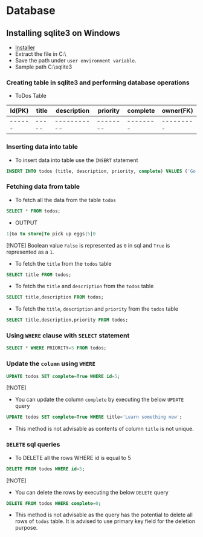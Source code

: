 # Database

## Installing sqlite3 on Windows

* [Installer](https://sqlite.org/2025/sqlite-tools-win-x64-3500400.zip)
* Extract the file in C:\\
* Save the path under `user environment variable`. 
* Sample path C:\\sqlite3

### Creating table in sqlite3 and performing database operations

* ToDos Table

|Id(PK)|title|description|priority|complete|owner(FK)|
|------|-----|-----------|--------|--------|---------|
|------|-----|-----------|--------|--------|---------|

### Inserting data into table

* To insert data into table use the `INSERT` statement

```sql
INSERT INTO todos (title, description, priority, complete) VALUES ('Go to store', 'To pick up eggs', 5, False);
```

### Fetching data from table

* To fetch all the data from the table `todos`

```sql
SELECT * FROM todos;
```

* OUTPUT

```sql
1|Go to store|To pick up eggs|5|0
```

[!NOTE]
Boolean value `False` is represented as `0` in sql and `True` is represented as a `1`.

* To fetch the `title` from the `todos` table

```sql
SELECT title FROM todos;
```

* To fetch the `title` and `description` from the `todos` table

```sql
SELECT title,description FROM todos;
```

* To fetch the `title`, `description` and `priority` from the `todos` table

```sql
SELECT title,description,priority FROM todos;
```

### Using `WHERE` clause with `SELECT` statement

```sql
SELECT * WHERE PRIORITY=5 FROM todos;
```

### Update the `column` using `WHERE`

```sql
UPDATE todos SET complete=True WHERE id=5;
```

[!NOTE]

* You can update the column `complete` by executing the below `UPDATE` query

```sql
UPDATE todos SET complete=True WHERE title='Learn something new';
```

* This method is not advisable as contents of column `title` is not unique.

### `DELETE` sql queries

* To DELETE all the rows WHERE id is equal to 5

```sql
DELETE FROM todos WHERE id=5;
```

[!NOTE]

* You can delete the rows by executing the below `DELETE` query

```sql
DELETE FROM todos WHERE complete=0;
```

* This method is not advisable as the query has the potential to delete all rows of `todos` table. It is advised to use primary key field for the deletion purpose.

